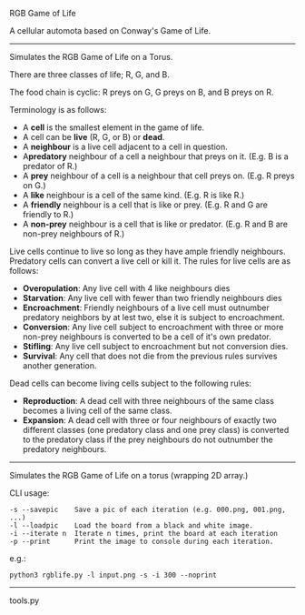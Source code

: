 RGB Game of Life

A cellular automota based on Conway's Game of Life.

---

Simulates the RGB Game of Life on a Torus.

There are three classes of life; R, G, and B.

The food chain is cyclic: R preys on G, G preys on B, and B preys on R.

Terminology is as follows:

   * A **cell** is the smallest element in the game of life.
   * A cell can be **live** (R, G, or B) or **dead**.
   * A **neighbour** is a live cell adjacent to a cell in question.
   * A**predatory** neighbour of a cell a neighbour that preys on it. (E.g. B is a predator of R.)
   * A **prey** neighbour of a cell is a neighbour that cell preys on. (E.g. R preys on G.)
   * A **like** neighbour is a cell of the same kind. (E.g. R is like R.)
   * A **friendly** neighbour is a cell that is like or prey. (E.g. R and G are friendly to R.)
   * A **non-prey** neighbour is a cell that is like or predator. (E.g. R and B are non-prey neighbours of R.)

Live cells continue to live so long as they have ample friendly neighbours. Predatory cells can convert a live cell or kill it. The rules for live cells are as follows:

   * **Overopulation**: Any live cell with 4 like neighbours dies
   * **Starvation**: Any live cell with fewer than two friendly neighbours dies
   * **Encroachment**: Friendly neighbours of a live cell must outnumber predatory neighbors by at lest two, else it is subject to encroachment.
   * **Conversion**: Any live cell subject to encroachment with three or more non-prey neighbours is converted to be a cell of it's own predator.
   * **Stifling**: Any live cell subject to encroachment but not conversion dies.
   * **Survival**: Any cell that does not die from the previous rules survives another generation.

Dead cells can become living cells subject to the following rules:

   * **Reproduction**: A dead cell with three neighbours of the same class becomes a living cell of the same class.
   * **Expansion**: A dead cell with three or four neighbours of exactly two different classes (one predatory class and one prey class) is converted to the predatory class if the prey neighbours do not outnumber the predatory neighbours.

 
---

Simulates the RGB Game of Life on a torus (wrapping 2D array.)

CLI usage:

    -s --savepic    Save a pic of each iteration (e.g. 000.png, 001.png, ...)
    -l --loadpic    Load the board from a black and white image.
    -i --iterate n  Iterate n times, print the board at each iteration
    -p --print      Print the image to console during each iteration.

e.g.:

    python3 rgblife.py -l input.png -s -i 300 --noprint

---

tools.py

    
